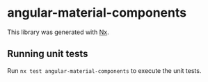 # angular-material-components

This library was generated with [Nx](https://nx.dev).

## Running unit tests

Run `nx test angular-material-components` to execute the unit tests.
